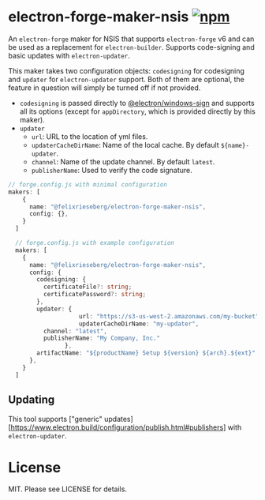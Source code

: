# electron-forge-maker-nsis [![npm][npm_img]][npm_url]

An `electron-forge` maker for NSIS that supports `electron-forge` v6 and can be used as a
replacement for `electron-builder`. Supports code-signing and basic updates with `electron-updater`.

This maker takes two configuration objects: `codesigning` for codesigning and `updater` for `electron-updater` support. Both of them are optional, the feature in question will simply be turned off if not provided.

- `codesigning` is passed directly to [@electron/windows-sign](https://github.com/electron/windows-sign) and supports all its options (except for `appDirectory`, which is provided directly by this maker).
- `updater`
  - `url`: URL to the location of yml files.
  - `updaterCacheDirName`: Name of the local cache. By default `${name}-updater`.
  - `channel`: Name of the update channel. By default `latest`.
  - `publisherName`: Used to verify the code signature. 

```ts
// forge.config.js with minimal configuration
makers: [
    {
      name: "@felixrieseberg/electron-forge-maker-nsis",
      config: {},
    }
  ]
```

```ts
  // forge.config.js with example configuration
  makers: [
    {
      name: "@felixrieseberg/electron-forge-maker-nsis",
      config: {
        codesigning: {
          certificateFile?: string;
          certificatePassword?: string;
        },
        updater: {
					url: "https://s3-us-west-2.amazonaws.com/my-bucket",
					updaterCacheDirName: "my-updater",
          channel: "latest",
          publisherName: "My Company, Inc."
				},
        artifactName: "${productName} Setup ${version} ${arch}.${ext}"
      },
    }
  ]
```

## Updating

This tool supports ["generic" updates][https://www.electron.build/configuration/publish.html#publishers] with `electron-updater`. 

# License
MIT. Please see LICENSE for details.

[electron]: https://github.com/electron/electron
[npm_img]: https://img.shields.io/npm/v/@felixrieseberg/electron-forge-maker-nsis.svg
[npm_url]: https://npmjs.org/package/@felixrieseberg/electron-forge-maker-nsis
